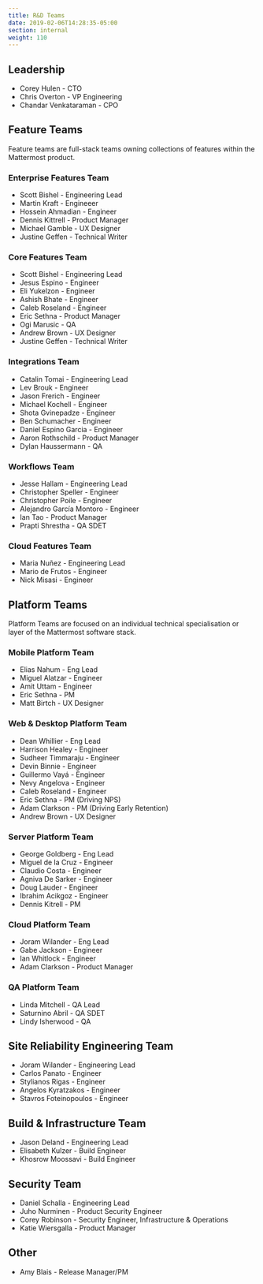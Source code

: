 ```yaml
---
title: R&D Teams
date: 2019-02-06T14:28:35-05:00
section: internal
weight: 110
---
```


## Leadership

* Corey Hulen - CTO
* Chris Overton - VP Engineering
* Chandar Venkataraman - CPO

## Feature Teams
Feature teams are full-stack teams owning collections of features within the Mattermost product.

### Enterprise Features Team

* Scott Bishel - Engineering Lead
* Martin Kraft - Engineeer
* Hossein Ahmadian - Engineer
* Dennis Kittrell - Product Manager
* Michael Gamble - UX Designer
* Justine Geffen - Technical Writer

### Core Features Team

* Scott Bishel - Engineering Lead
* Jesus Espino - Engineer
* Eli Yukelzon - Engineer
* Ashish Bhate - Engineer
* Caleb Roseland - Engineer
* Eric Sethna - Product Manager
* Ogi Marusic - QA
* Andrew Brown - UX Designer
* Justine Geffen - Technical Writer

### Integrations Team

* Catalin Tomai - Engineering Lead
* Lev Brouk - Engineer
* Jason Frerich - Engineer
* Michael Kochell - Engineer
* Shota Gvinepadze - Engineer
* Ben Schumacher - Engineer
* Daniel Espino Garcia - Engineer
* Aaron Rothschild - Product Manager
* Dylan Haussermann - QA

### Workflows Team

* Jesse Hallam - Engineering Lead
* Christopher Speller - Engineer
* Christopher Poile - Engineer
* Alejandro García Montoro - Engineer
* Ian Tao - Product Manager
* Prapti Shrestha - QA SDET

### Cloud Features Team

* Maria Nuñez - Engineering Lead
* Mario de Frutos - Engineer
* Nick Misasi - Engineer

## Platform Teams

Platform Teams are focused on an individual technical specialisation or layer of the Mattermost software stack.

### Mobile Platform Team

* Elias Nahum - Eng Lead
* Miguel Alatzar - Engineer
* Amit Uttam - Engineer
* Eric Sethna - PM
* Matt Birtch - UX Designer

### Web & Desktop Platform Team

* Dean Whillier - Eng Lead
* Harrison Healey - Engineer
* Sudheer Timmaraju - Engineer
* Devin Binnie - Engineer
* Guillermo Vayá - Engineer
* Nevy Angelova - Engineer
* Caleb Roseland - Engineer
* Eric Sethna - PM (Driving NPS)
* Adam Clarkson - PM (Driving Early Retention)
* Andrew Brown - UX Designer

### Server Platform Team

* George Goldberg - Eng Lead
* Miguel de la Cruz - Engineer
* Claudio Costa - Engineer
* Agniva De Sarker - Engineer
* Doug Lauder - Engineer
* Ibrahim Acikgoz - Engineer
* Dennis Kitrell - PM

### Cloud Platform Team

* Joram Wilander - Eng Lead
* Gabe Jackson - Engineer
* Ian Whitlock - Engineer
* Adam Clarkson - Product Manager

### QA Platform Team

* Linda Mitchell - QA Lead
* Saturnino Abril - QA SDET
* Lindy Isherwood - QA

## Site Reliability Engineering Team

* Joram Wilander - Engineering Lead
* Carlos Panato - Engineer
* Stylianos Rigas - Engineer
* Angelos Kyratzakos - Engineer
* Stavros Foteinopoulos - Engineer

## Build & Infrastructure Team

* Jason Deland - Engineering Lead
* Elisabeth Kulzer - Build Engineer
* Khosrow Moossavi - Build Engineer

## Security Team

* Daniel Schalla - Engineering Lead
* Juho Nurminen - Product Security Engineer
* Corey Robinson - Security Engineer, Infrastructure & Operations
* Katie Wiersgalla - Product Manager

## Other

* Amy Blais - Release Manager/PM
